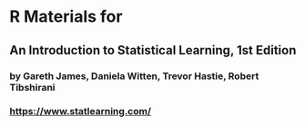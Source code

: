 # R Materials for
## An Introduction to Statistical Learning, 1st Edition
### by Gareth James, Daniela Witten, Trevor Hastie, Robert Tibshirani
### https://www.statlearning.com/
